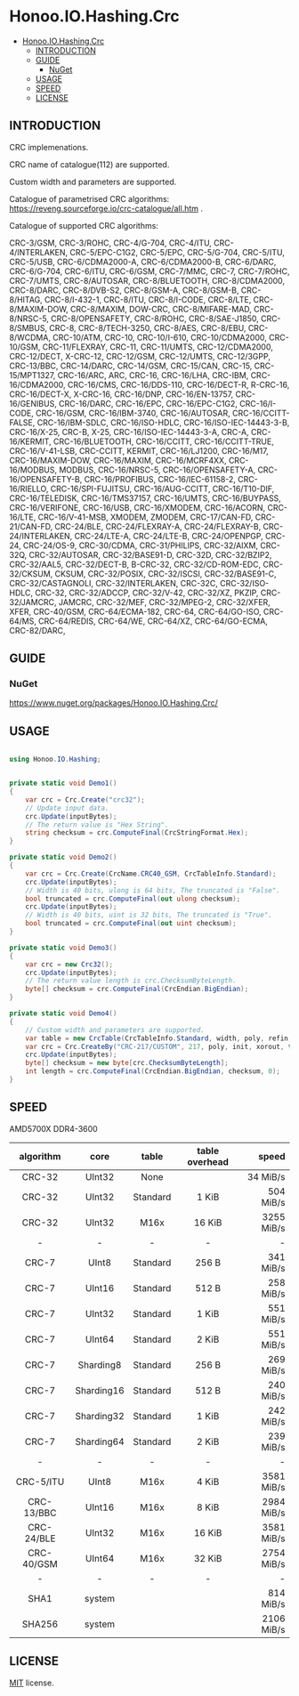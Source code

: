 # Honoo.IO.Hashing.Crc

<!-- @import "[TOC]" {cmd="toc" depthFrom=1 depthTo=6 orderedList=false} -->

<!-- code_chunk_output -->

- [Honoo.IO.Hashing.Crc](#honooiohashingcrc)
  - [INTRODUCTION](#introduction)
  - [GUIDE](#guide)
    - [NuGet](#nuget)
  - [USAGE](#usage)
  - [SPEED](#speed)
  - [LICENSE](#license)

<!-- /code_chunk_output -->

## INTRODUCTION

CRC implemenations.

CRC name of catalogue(112) are supported.

Custom width and parameters are supported.

Catalogue of parametrised CRC algorithms: <https://reveng.sourceforge.io/crc-catalogue/all.htm> .

Catalogue of supported CRC algorithms:

CRC-3/GSM,
CRC-3/ROHC,
CRC-4/G-704, CRC-4/ITU,
CRC-4/INTERLAKEN,
CRC-5/EPC-C1G2, CRC-5/EPC,
CRC-5/G-704, CRC-5/ITU,
CRC-5/USB,
CRC-6/CDMA2000-A,
CRC-6/CDMA2000-B,
CRC-6/DARC,
CRC-6/G-704, CRC-6/ITU,
CRC-6/GSM,
CRC-7/MMC, CRC-7,
CRC-7/ROHC,
CRC-7/UMTS,
CRC-8/AUTOSAR,
CRC-8/BLUETOOTH,
CRC-8/CDMA2000,
CRC-8/DARC,
CRC-8/DVB-S2,
CRC-8/GSM-A,
CRC-8/GSM-B,
CRC-8/HITAG,
CRC-8/I-432-1, CRC-8/ITU,
CRC-8/I-CODE,
CRC-8/LTE,
CRC-8/MAXIM-DOW, CRC-8/MAXIM, DOW-CRC,
CRC-8/MIFARE-MAD,
CRC-8/NRSC-5,
CRC-8/OPENSAFETY,
CRC-8/ROHC,
CRC-8/SAE-J1850,
CRC-8/SMBUS, CRC-8,
CRC-8/TECH-3250, CRC-8/AES, CRC-8/EBU,
CRC-8/WCDMA,
CRC-10/ATM, CRC-10, CRC-10/I-610,
CRC-10/CDMA2000,
CRC-10/GSM,
CRC-11/FLEXRAY, CRC-11,
CRC-11/UMTS,
CRC-12/CDMA2000,
CRC-12/DECT, X-CRC-12,
CRC-12/GSM,
CRC-12/UMTS, CRC-12/3GPP,
CRC-13/BBC,
CRC-14/DARC,
CRC-14/GSM,
CRC-15/CAN, CRC-15,
CRC-15/MPT1327,
CRC-16/ARC, ARC, CRC-16, CRC-16/LHA, CRC-IBM,
CRC-16/CDMA2000,
CRC-16/CMS,
CRC-16/DDS-110,
CRC-16/DECT-R, R-CRC-16,
CRC-16/DECT-X, X-CRC-16,
CRC-16/DNP,
CRC-16/EN-13757,
CRC-16/GENIBUS, CRC-16/DARC, CRC-16/EPC, CRC-16/EPC-C1G2, CRC-16/I-CODE,
CRC-16/GSM,
CRC-16/IBM-3740, CRC-16/AUTOSAR, CRC-16/CCITT-FALSE,
CRC-16/IBM-SDLC, CRC-16/ISO-HDLC, CRC-16/ISO-IEC-14443-3-B, CRC-16/X-25, CRC-B, X-25,
CRC-16/ISO-IEC-14443-3-A, CRC-A,
CRC-16/KERMIT, CRC-16/BLUETOOTH, CRC-16/CCITT, CRC-16/CCITT-TRUE, CRC-16/V-41-LSB, CRC-CCITT, KERMIT,
CRC-16/LJ1200,
CRC-16/M17,
CRC-16/MAXIM-DOW, CRC-16/MAXIM,
CRC-16/MCRF4XX,
CRC-16/MODBUS, MODBUS,
CRC-16/NRSC-5,
CRC-16/OPENSAFETY-A,
CRC-16/OPENSAFETY-B,
CRC-16/PROFIBUS, CRC-16/IEC-61158-2,
CRC-16/RIELLO,
CRC-16/SPI-FUJITSU, CRC-16/AUG-CCITT,
CRC-16/T10-DIF,
CRC-16/TELEDISK,
CRC-16/TMS37157,
CRC-16/UMTS, CRC-16/BUYPASS, CRC-16/VERIFONE,
CRC-16/USB,
CRC-16/XMODEM, CRC-16/ACORN, CRC-16/LTE, CRC-16/V-41-MSB, XMODEM, ZMODEM,
CRC-17/CAN-FD,
CRC-21/CAN-FD,
CRC-24/BLE,
CRC-24/FLEXRAY-A,
CRC-24/FLEXRAY-B,
CRC-24/INTERLAKEN,
CRC-24/LTE-A,
CRC-24/LTE-B,
CRC-24/OPENPGP, CRC-24,
CRC-24/OS-9,
CRC-30/CDMA,
CRC-31/PHILIPS,
CRC-32/AIXM, CRC-32Q,
CRC-32/AUTOSAR,
CRC-32/BASE91-D, CRC-32D,
CRC-32/BZIP2, CRC-32/AAL5, CRC-32/DECT-B, B-CRC-32,
CRC-32/CD-ROM-EDC,
CRC-32/CKSUM, CKSUM, CRC-32/POSIX,
CRC-32/ISCSI, CRC-32/BASE91-C, CRC-32/CASTAGNOLI, CRC-32/INTERLAKEN, CRC-32C,
CRC-32/ISO-HDLC, CRC-32, CRC-32/ADCCP, CRC-32/V-42, CRC-32/XZ, PKZIP,
CRC-32/JAMCRC, JAMCRC,
CRC-32/MEF,
CRC-32/MPEG-2,
CRC-32/XFER, XFER,
CRC-40/GSM,
CRC-64/ECMA-182, CRC-64,
CRC-64/GO-ISO,
CRC-64/MS,
CRC-64/REDIS,
CRC-64/WE,
CRC-64/XZ, CRC-64/GO-ECMA,
CRC-82/DARC,

## GUIDE

### NuGet

<https://www.nuget.org/packages/Honoo.IO.Hashing.Crc/>

## USAGE

```c#

using Honoo.IO.Hashing;

```

```c#

private static void Demo1()
{
    var crc = Crc.Create("crc32");
    // Update input data.
    crc.Update(inputBytes);
    // The return value is "Hex String".
    string checksum = crc.ComputeFinal(CrcStringFormat.Hex);
}

private static void Demo2()
{
    var crc = Crc.Create(CrcName.CRC40_GSM, CrcTableInfo.Standard);
    crc.Update(inputBytes);
    // Width is 40 bits, ulong is 64 bits, The truncated is "False".
    bool truncated = crc.ComputeFinal(out ulong checksum);
    crc.Update(inputBytes);
    // Width is 40 bits, uint is 32 bits, The truncated is "True".
    bool truncated = crc.ComputeFinal(out uint checksum);
}

private static void Demo3()
{
    var crc = new Crc32();
    crc.Update(inputBytes);
    // The return value length is crc.ChecksumByteLength.
    byte[] checksum = crc.ComputeFinal(CrcEndian.BigEndian);
}

private static void Demo4()
{
    // Custom width and parameters are supported.
    var table = new CrcTable(CrcTableInfo.Standard, width, poly, refin, core);
    var crc = Crc.CreateBy("CRC-217/CUSTOM", 217, poly, init, xorout, true, true, table);
    crc.Update(inputBytes);
    byte[] checksum = new byte[crc.ChecksumByteLength];
    int length = crc.ComputeFinal(CrcEndian.BigEndian, checksum, 0);
}

```

## SPEED

AMD5700X DDR4-3600

|algorithm|core|table|table overhead|speed|
|:-------:|:--:|:---:|:------------:|----:|
|CRC-32|UInt32|None||34 MiB/s|
|CRC-32|UInt32|Standard|1 KiB|504 MiB/s|
|CRC-32|UInt32|M16x|16 KiB|3255 MiB/s|
|-|-|-|-|-|
|CRC-7|UInt8|Standard|256 B|341 MiB/s|
|CRC-7|UInt16|Standard|512 B|258 MiB/s|
|CRC-7|UInt32|Standard|1 KiB|551 MiB/s|
|CRC-7|UInt64|Standard|2 KiB|551 MiB/s|
|CRC-7|Sharding8|Standard|256 B|269 MiB/s|
|CRC-7|Sharding16|Standard|512 B|240 MiB/s|
|CRC-7|Sharding32|Standard|1 KiB|242 MiB/s|
|CRC-7|Sharding64|Standard|2 KiB|239 MiB/s|
|-|-|-|-|-|
|CRC-5/ITU|UInt8|M16x|4 KiB|3581 MiB/s|
|CRC-13/BBC|UInt16|M16x|8 KiB|2984 MiB/s|
|CRC-24/BLE|UInt32|M16x|16 KiB|3581 MiB/s|
|CRC-40/GSM|UInt64|M16x|32 KiB|2754 MiB/s|
|-|-|-|-|-|
|SHA1|system|||814 MiB/s|
|SHA256|system|||2106 MiB/s|

## LICENSE

[MIT](LICENSE) license.
